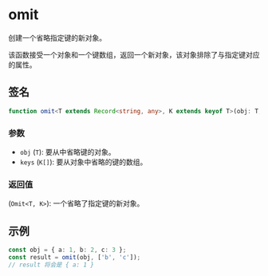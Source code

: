 # omit

创建一个省略指定键的新对象。

该函数接受一个对象和一个键数组，返回一个新对象，该对象排除了与指定键对应的属性。

## 签名

```typescript
function omit<T extends Record<string, any>, K extends keyof T>(obj: T, keys: K[]): Omit<T, K>;
```

### 参数

- `obj` (`T`): 要从中省略键的对象。
- `keys` (`K[]`): 要从对象中省略的键的数组。

### 返回值

(`Omit<T, K>`): 一个省略了指定键的新对象。

## 示例

```typescript
const obj = { a: 1, b: 2, c: 3 };
const result = omit(obj, ['b', 'c']);
// result 将会是 { a: 1 }
```
